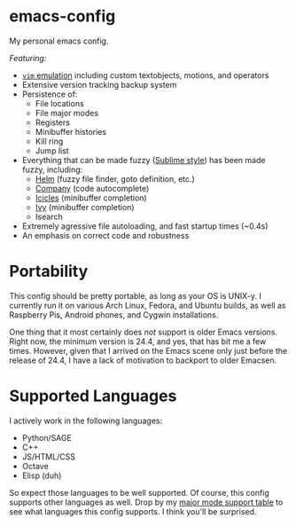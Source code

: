 emacs-config
============

My personal emacs config.

*Featuring:*

 * [`vim` emulation](https://bitbucket.org/lyro/evil/wiki/Home) including custom textobjects, motions, and operators
 * Extensive version tracking backup system
 * Persistence of:
   * File locations
   * File major modes
   * Registers
   * Minibuffer histories
   * Kill ring
   * Jump list
 * Everything that can be made fuzzy ([Sublime style](https://github.com/lewang/flx)) has been made fuzzy, including:
   * [Helm](https://github.com/emacs-helm/helm) (fuzzy file finder, goto definition, etc.)
   * [Company](https://github.com/company-mode/company-mode) (code autocomplete)
   * [Icicles](https://www.emacswiki.org/emacs/Icicles) (minibuffer completion)
   * [Ivy](https://github.com/abo-abo/swiper) (minibuffer completion)
   * Isearch
 * Extremely agressive file autoloading, and fast startup times (~0.4s)
 * An emphasis on correct code and robustness

Portability
===========

This config should be pretty portable, as long as your OS is UNIX-y. I currently run it on various Arch Linux, Fedora, and Ubuntu builds, as well as Raspberry Pis, Android phones, and Cygwin installations.

One thing that it most certainly does _not_ support is older Emacs versions. Right now, the minimum version is 24.4, and yes, that has bit me a few times. However, given that I arrived on the Emacs scene only just before the release of 24.4, I have a lack of motivation to backport to older Emacsen.

Supported Languages
===================

I actively work in the following languages:

  * Python/SAGE
  * C++
  * JS/HTML/CSS
  * Octave
  * Elisp (duh)

So expect those languages to be well supported. Of course, this config supports other languages as well. Drop by my [major mode support table](https://github.com/PythonNut/emacs-config/wiki/Major-Mode-project) to see what languages this config supports. I think you'll be surprised.
